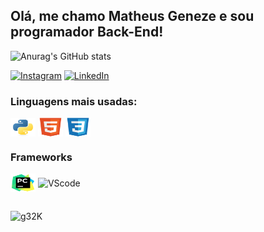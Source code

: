 ## Olá, me chamo Matheus Geneze e sou programador Back-End!

<!-- GithubStats -->
![Anurag's GitHub stats](https://github-readme-stats.vercel.app/api?username=MathGeneze&show_icons=true&theme=solarized-dark&)

 <!-- Links -->
[![Instagram](https://img.shields.io/badge/Instagram-E4405F?style=for-the-badge&logo=instagram&logoColor=white)](https://www.instagram.com/universe_math/)
[![LinkedIn](https://img.shields.io/badge/LinkedIn-0077B5?style=for-the-badge&logo=linkedin&logoColor=white)](https://www.linkedin.com/in/matheus-geneze-7891a660/)

<!-- Skills: Linguagens -->
  <div style="flex-basis: 48%;">
    <h3>Linguagens mais usadas:</h3>
    <img align="center" alt="Python" height="30" width="40" src="https://raw.githubusercontent.com/devicons/devicon/master/icons/python/python-original.svg">
    <img align="center" alt="HTML" height="30" width="40" src="https://raw.githubusercontent.com/devicons/devicon/master/icons/html5/html5-original.svg">
    <img align="center" alt="CSS" height="30" width="40" src="https://raw.githubusercontent.com/devicons/devicon/master/icons/css3/css3-original.svg">
  </div>

  <!-- Skills: Ferramentas -->
  <div style="flex-basis: 48%;">
    <h3>Frameworks</h3>
    <img align="center" alt="Pycharm" height="30" width="40" src="https://github.com/devicons/devicon/blob/master/icons/pycharm/pycharm-original.svg">
    <img align="center" alt="VScode" height="30" width="40" src="https://cdn.jsdelivr.net/gh/devicons/devicon/icons/vscode/vscode-original.svg">
  </div>

##
<!-- Gif -->
![g32K](https://github.com/MathGeneze/MathGeneze/assets/129557544/fa2f747f-809a-4f5c-bf0a-7611791125fe)
